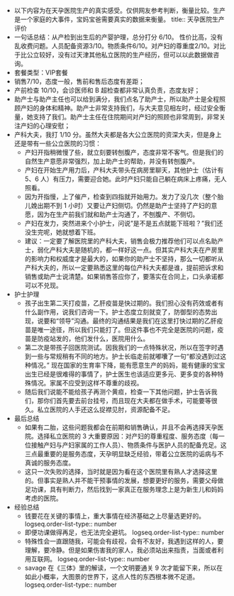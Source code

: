 - 以下内容为在天孕医院生产的真实感受。仅供网友参考判断，衡量比较。生产是一个家庭的大事件，宝妈宝爸需要真实的数据来衡量。
  title:: 天孕医院生产评价
- 一句话总结：从产检到出生后的产婴护理，总分打分 6/10。 性价比高，没有乱收费问题。人员配备资源3/10。物质条件6/10。对产妇的尊重度2/10。对比于比公立较好，没有过天津其他私立医院的生产经历，但可以以此数据做咨询。
- 套餐类型：VIP套餐
- 销售7/10，态度一般，售前和售后态度有差距；
- 产前检查 10/10，会诊医师和 B 超检查都非常认真负责，态度友好；
- 助产士与助产主任也可以给到满分，我们点名了助产士，所以助产士是全程照顾产妇的身体和精神。助产士非常支持我们，与大夫意见相左时，经过安全衡量，她支持了我们。助产士主任在住院期间对产妇的照顾也非常周到，非常关注产妇的心理安慰；
- 产科大夫，我打 1/10 分。虽然大夫都是各大公立医院的资深大夫，但是身上还是带有一些公立医院的习惯：
	- 产妇开指稍微慢了些，就立刻要转刨腹产，态度非常不客气。但是我们的自然生产意愿非常强烈，加上助产士的帮助，并没有转刨腹产。
	- 产妇在开始生产用力后，产科大夫带头在病房里聊天，其他护士（估计有 5、6 人）有压力，需要迎合她。此时产妇只能自己躺在病床上疼痛，无人照看。
	- 因为开指慢，上了催产，检查到四指就开始用力。发力了没几次（整个胎儿娩出期不到 1 小时）又要让产妇侧切。仍然是助产士坚持了产妇的意愿，因为在生产前我们就和助产士沟通了，不刨腹产、不侧切。
	- 产妇在发力，突然进来个小护士，问说”是不是五点就能下班啦？”我们还没生完呢，她就想着下班。
	- 建议：一定要了解医院里的产科大夫，销售会极力推荐他们可以点名助产士，弱化产科大夫是随机的，都一样好这一点。但其实产科大夫在产房里的影响力和权威度才是最大的，如果你的助产士不坚持，那么一切都听从产科大夫的，所以一定要熟悉这里的每位产科大夫都是谁，提前把诉求和销售或助产士说清楚。如果销售答应你了，要落实在合同上，口头承诺都可以不兑现。
- 护士护理
	- 孩子出生第二天打疫苗，乙肝疫苗是快过期的。我们担心没有药效或者有什么副作用，说我们咨询一下。护士态度立刻就变了，防御型的态势出现，说要和“领导”沟通。最终的沟通结果是我们在这里打快过期的乙肝疫苗是唯一途径，所以我们只能打了。但这件事也不完全是医院的问题，疫苗是防疫站发的，他们发什么，医院用什么。
	- 第二次是带孩子回医院测试。因我我们的一点特殊状况，所以在签字时遇到一些与常规稍有不同的地方。护士长临走前就嘟囔了一句“都没遇到过这种情况。” 现在国家的生育率下降，能有愿意生产的妈妈，能有健康的宝宝出生已经是很难得的事情了，护士医生也该适应更多元、更多变的各种特殊情况。家属不应受到这样不尊重的歧视。
	- 随后我们说能不能给孩子再测个黄疸，检查一下其他问题，护士告诉我们，那你们首先要去前台挂号，而且现在大夫都在做手术，可能要等很久。私立医院的人手还这么捉襟见肘，资源配备不足。
- 最后总结
	- 如果有二胎，这些问题我都会在前期和销售确认，并且不会再选择天孕医院。选择私立医院的 3 大重要原因：对产妇的尊重程度、服务态度（每一位接触产妇与产妇家属的工作人员）、物质条件与医护人员的配备充足。这三点最重要的是服务态度，天孕明显缺乏经验，带着公立医院的诟病与不真诚的服务态度。
	- 这只一次失败的选择，当时就是因为看在这个医院里有熟人才选择这里的。但事实是熟人并不能干预事情的发展，想要更好的服务，需要父母做足功课，具有判断力，然后找到一家真正在服务理念上是为新生儿和妈妈考虑的医院。
- 经验总结
	- 钱要花在关键的事情上，重大事情在经济基础之上尽量选更好的。
	  logseq.order-list-type:: number
	- 即便功课做得再足，也无法完全避坑。
	  logseq.order-list-type:: number
	- 特殊性会一直跟随我，可能会有歧视，会有不友好，我遇到这样的人，要理解，要冷静。但是如果伤害我的家人，我必须站出来指责，当面或者利用互联网。
	  logseq.order-list-type:: number
	- savage 在《三体》里的解读，一个文明要通关 9 次才能留下来，所以在如此小概率，大图景的世界下，这点人性的东西根本微不足道。
	  logseq.order-list-type:: number